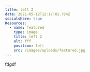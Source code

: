 ```yaml
---
title: left 2
date: 2021-05-12T12:17:01.784Z
socialshare: true
Resources:
  - name: featured
    type: image
    title: left 2
    alt: fff
    position: left
    src: /images/uploads/featured.jpg
---
```

fdgdf
